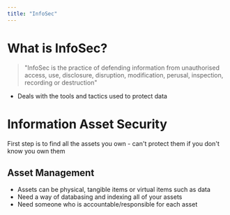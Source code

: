 ```yaml
---
title: "InfoSec"
---
```

# What is InfoSec?
> "InfoSec is the practice of defending information from unauthorised access, use, disclosure, disruption, modification, perusal, inspection, recording or destruction"
- Deals with the tools and tactics used to protect data

# Information Asset Security
First step is to find all the assets you own - can't protect them if you don't know you own them
## Asset Management
- Assets can be physical, tangible items or virtual items such as data
- Need a way of databasing and indexing all of your assets
- Need someone who is accountable/responsible for each asset